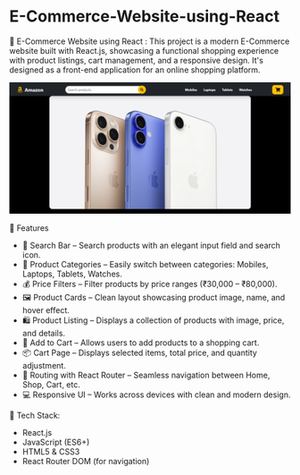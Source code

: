 # E-Commerce-Website-using-React

🛒 E-Commerce Website using React : This project is a modern E-Commerce website built with React.js, showcasing a functional shopping experience with product listings, cart management, and a responsive design. It's designed as a front-end application for an online shopping platform.

![image](https://github.com/Aditya-swg/E-Commerce-Website-using-React/blob/main/Screenshot%20(44).png)

🌟 Features
- 🔎 Search Bar – Search products with an elegant input field and search icon.
- 📱 Product Categories – Easily switch between categories: Mobiles, Laptops, Tablets, Watches.
- 💰 Price Filters – Filter products by price ranges (₹30,000 – ₹80,000).
- 🖼️ Product Cards – Clean layout showcasing product image, name, and hover effect.
- 🛍️ Product Listing – Displays a collection of products with image, price, and details.
- 🛒 Add to Cart – Allows users to add products to a shopping cart.
- 📦 Cart Page – Displays selected items, total price, and quantity adjustment.
- 🧭 Routing with React Router – Seamless navigation between Home, Shop, Cart, etc.
- 💻 Responsive UI – Works across devices with clean and modern design.

  
🚀 Tech Stack:
- React.js
- JavaScript (ES6+)
- HTML5 & CSS3
- React Router DOM (for navigation)
